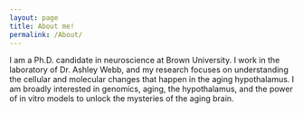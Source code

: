 ```yaml
---
layout: page
title: About me!
permalink: /About/
---
```


I am a Ph.D. candidate in neuroscience at Brown University. I work in the laboratory of Dr. Ashley Webb, and my research focuses on understanding the cellular and molecular changes that happen in the aging hypothalamus. I am broadly interested in genomics, aging, the hypothalamus, and the power of in vitro models to unlock the mysteries of the aging brain.  
